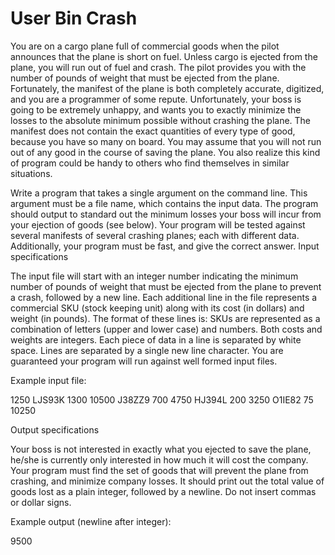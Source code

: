 # User Bin Crash

You are on a cargo plane full of commercial goods when the pilot announces that the plane is short on fuel. Unless cargo is ejected from the plane, you will run out of fuel and crash. The pilot provides you with the number of pounds of weight that must be ejected from the plane. Fortunately, the manifest of the plane is both completely accurate, digitized, and you are a programmer of some repute. Unfortunately, your boss is going to be extremely unhappy, and wants you to exactly minimize the losses to the absolute minimum possible without crashing the plane. The manifest does not contain the exact quantities of every type of good, because you have so many on board. You may assume that you will not run out of any good in the course of saving the plane. You also realize this kind of program could be handy to others who find themselves in similar situations.

Write a program that takes a single argument on the command line. This argument must be a file name, which contains the input data. The program should output to standard out the minimum losses your boss will incur from your ejection of goods (see below). Your program will be tested against several manifests of several crashing planes; each with different data. Additionally, your program must be fast, and give the correct answer.
Input specifications

The input file will start with an integer number indicating the minimum number of pounds of weight that must be ejected from the plane to prevent a crash, followed by a new line. Each additional line in the file represents a commercial SKU (stock keeping unit) along with its cost (in dollars) and weight (in pounds). The format of these lines is: <SKU label> <weight in pounds> <cost in dollars> SKUs are represented as a combination of letters (upper and lower case) and numbers. Both costs and weights are integers. Each piece of data in a line is separated by white space. Lines are separated by a single new line character. You are guaranteed your program will run against well formed input files.

Example input file:

1250
LJS93K 1300 10500
J38ZZ9 700 4750
HJ394L 200 3250
O1IE82 75 10250

Output specifications

Your boss is not interested in exactly what you ejected to save the plane, he/she is currently only interested in how much it will cost the company. Your program must find the set of goods that will prevent the plane from crashing, and minimize company losses. It should print out the total value of goods lost as a plain integer, followed by a newline. Do not insert commas or dollar signs.

Example output (newline after integer):

9500
